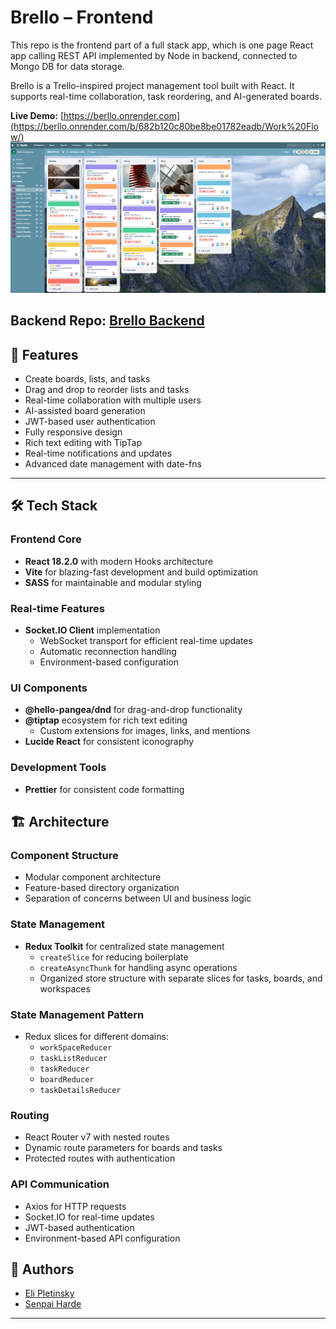 
# Brello – Frontend
This repo is the frontend part of a full stack app, which is one page React app calling REST API implemented by Node in backend, connected to Mongo DB for data storage.

Brello is a Trello-inspired project management tool built with React. It supports real-time collaboration, task reordering, and AI-generated boards.

**Live Demo:** [https://berllo.onrender.com](https://berllo.onrender.com/b/682b120c80be8be01782eadb/Work%20Flow/)
![Getting Started](src/assets/images/berllo-WorkFlow-img.png)  


**Backend Repo:** [Brello Backend](https://github.com/senpaiharde/berllo-backend)
---

## 🚀 Features

- Create boards, lists, and tasks
- Drag and drop to reorder lists and tasks
- Real-time collaboration with multiple users
- AI-assisted board generation
- JWT-based user authentication
- Fully responsive design
- Rich text editing with TipTap
- Real-time notifications and updates
- Advanced date management with date-fns

---
## 🛠 Tech Stack

### Frontend Core
- **React 18.2.0** with modern Hooks architecture
- **Vite** for blazing-fast development and build optimization
- **SASS** for maintainable and modular styling
### Real-time Features
- **Socket.IO Client** implementation
  - WebSocket transport for efficient real-time updates
  - Automatic reconnection handling
  - Environment-based configuration

### UI Components
- **@hello-pangea/dnd** for drag-and-drop functionality
- **@tiptap** ecosystem for rich text editing
  - Custom extensions for images, links, and mentions
- **Lucide React** for consistent iconography

### Development Tools
- **Prettier** for consistent code formatting

## 🏗 Architecture

### Component Structure
- Modular component architecture
- Feature-based directory organization
- Separation of concerns between UI and business logic
### State Management
- **Redux Toolkit** for centralized state management
  - `createSlice` for reducing boilerplate
  - `createAsyncThunk` for handling async operations
  - Organized store structure with separate slices for tasks, boards, and workspaces
### State Management Pattern
- Redux slices for different domains:
  - `workSpaceReducer`
  - `taskListReducer`
  - `taskReducer`
  - `boardReducer`
  - `taskDetailsReducer`

### Routing
- React Router v7 with nested routes
- Dynamic route parameters for boards and tasks
- Protected routes with authentication

### API Communication
- Axios for HTTP requests
- Socket.IO for real-time updates
- JWT-based authentication
- Environment-based API configuration

## 👥 Authors

- [Eli Pletinsky](https://github.com/elipletinsky)
- [Senpai Harde](https://github.com/senpaiharde)

---
